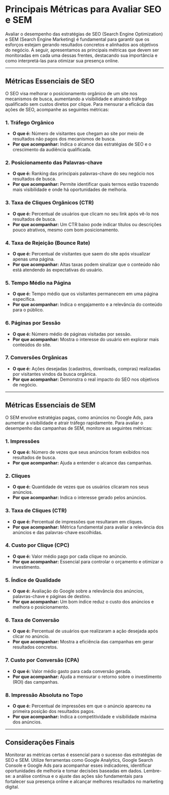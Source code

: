 
# Principais Métricas para Avaliar SEO e SEM

Avaliar o desempenho das estratégias de SEO (Search Engine Optimization) e SEM (Search Engine Marketing) é fundamental para garantir que os esforços estejam gerando resultados concretos e alinhados aos objetivos do negócio. A seguir, apresentamos as principais métricas que devem ser monitoradas em cada uma dessas frentes, destacando sua importância e como interpretá-las para otimizar sua presença online.

---

## Métricas Essenciais de SEO

O SEO visa melhorar o posicionamento orgânico de um site nos mecanismos de busca, aumentando a visibilidade e atraindo tráfego qualificado sem custos diretos por clique. Para mensurar a eficácia das ações de SEO, acompanhe as seguintes métricas:

### 1. **Tráfego Orgânico**
- **O que é:** Número de visitantes que chegam ao site por meio de resultados não pagos dos mecanismos de busca.
- **Por que acompanhar:** Indica o alcance das estratégias de SEO e o crescimento da audiência qualificada.

### 2. **Posicionamento das Palavras-chave**
- **O que é:** Ranking das principais palavras-chave do seu negócio nos resultados de busca.
- **Por que acompanhar:** Permite identificar quais termos estão trazendo mais visibilidade e onde há oportunidades de melhoria.

### 3. **Taxa de Cliques Orgânicos (CTR)**
- **O que é:** Percentual de usuários que clicam no seu link após vê-lo nos resultados de busca.
- **Por que acompanhar:** Um CTR baixo pode indicar títulos ou descrições pouco atrativos, mesmo com bom posicionamento.

### 4. **Taxa de Rejeição (Bounce Rate)**
- **O que é:** Percentual de visitantes que saem do site após visualizar apenas uma página.
- **Por que acompanhar:** Altas taxas podem sinalizar que o conteúdo não está atendendo às expectativas do usuário.

### 5. **Tempo Médio na Página**
- **O que é:** Tempo médio que os visitantes permanecem em uma página específica.
- **Por que acompanhar:** Indica o engajamento e a relevância do conteúdo para o público.

### 6. **Páginas por Sessão**
- **O que é:** Número médio de páginas visitadas por sessão.
- **Por que acompanhar:** Mostra o interesse do usuário em explorar mais conteúdos do site.

### 7. **Conversões Orgânicas**
- **O que é:** Ações desejadas (cadastros, downloads, compras) realizadas por visitantes vindos da busca orgânica.
- **Por que acompanhar:** Demonstra o real impacto do SEO nos objetivos de negócio.

---

## Métricas Essenciais de SEM

O SEM envolve estratégias pagas, como anúncios no Google Ads, para aumentar a visibilidade e atrair tráfego rapidamente. Para avaliar o desempenho das campanhas de SEM, monitore as seguintes métricas:

### 1. **Impressões**
- **O que é:** Número de vezes que seus anúncios foram exibidos nos resultados de busca.
- **Por que acompanhar:** Ajuda a entender o alcance das campanhas.

### 2. **Cliques**
- **O que é:** Quantidade de vezes que os usuários clicaram nos seus anúncios.
- **Por que acompanhar:** Indica o interesse gerado pelos anúncios.

### 3. **Taxa de Cliques (CTR)**
- **O que é:** Percentual de impressões que resultaram em cliques.
- **Por que acompanhar:** Métrica fundamental para avaliar a relevância dos anúncios e das palavras-chave escolhidas.

### 4. **Custo por Clique (CPC)**
- **O que é:** Valor médio pago por cada clique no anúncio.
- **Por que acompanhar:** Essencial para controlar o orçamento e otimizar o investimento.

### 5. **Índice de Qualidade**
- **O que é:** Avaliação do Google sobre a relevância dos anúncios, palavras-chave e páginas de destino.
- **Por que acompanhar:** Um bom índice reduz o custo dos anúncios e melhora o posicionamento.

### 6. **Taxa de Conversão**
- **O que é:** Percentual de usuários que realizaram a ação desejada após clicar no anúncio.
- **Por que acompanhar:** Mostra a eficiência das campanhas em gerar resultados concretos.

### 7. **Custo por Conversão (CPA)**
- **O que é:** Valor médio gasto para cada conversão gerada.
- **Por que acompanhar:** Ajuda a mensurar o retorno sobre o investimento (ROI) das campanhas.

### 8. **Impressão Absoluta no Topo**
- **O que é:** Percentual de impressões em que o anúncio apareceu na primeira posição dos resultados pagos.
- **Por que acompanhar:** Indica a competitividade e visibilidade máxima dos anúncios.

---

## Considerações Finais

Monitorar as métricas certas é essencial para o sucesso das estratégias de SEO e SEM. Utilize ferramentas como Google Analytics, Google Search Console e Google Ads para acompanhar esses indicadores, identificar oportunidades de melhoria e tomar decisões baseadas em dados. Lembre-se: a análise contínua e o ajuste das ações são fundamentais para fortalecer sua presença online e alcançar melhores resultados no marketing digital.
```
